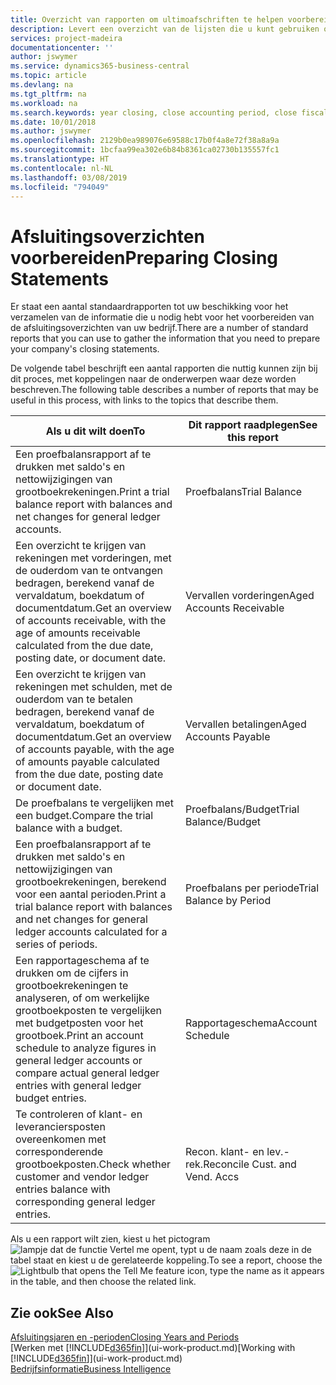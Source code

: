 ```yaml
---
title: Overzicht van rapporten om ultimoafschriften te helpen voorbereiden | Microsoft Docs
description: Levert een overzicht van de lijsten die u kunt gebruiken om gegevens te verzamelen om de ultimoafschriften van uw bedrijf voor te bereiden wanneer het financiële jaar wordt gesloten.
services: project-madeira
documentationcenter: ''
author: jswymer
ms.service: dynamics365-business-central
ms.topic: article
ms.devlang: na
ms.tgt_pltfrm: na
ms.workload: na
ms.search.keywords: year closing, close accounting period, close fiscal year, aging, creditor payments, vendor payments, assets, liabilities, equity, analysis, reporting, financial report, business intelligence, BI, Power Bi, KPI
ms.date: 10/01/2018
ms.author: jswymer
ms.openlocfilehash: 2129b0ea989076e69588c17b0f4a8e72f38a8a9a
ms.sourcegitcommit: 1bcfaa99ea302e6b84b8361ca02730b135557fc1
ms.translationtype: HT
ms.contentlocale: nl-NL
ms.lasthandoff: 03/08/2019
ms.locfileid: "794049"
---
```

# <a name="preparing-closing-statements"></a><span data-ttu-id="ccc6d-103">Afsluitingsoverzichten voorbereiden</span><span class="sxs-lookup"><span data-stu-id="ccc6d-103">Preparing Closing Statements</span></span>
<span data-ttu-id="ccc6d-104">Er staat een aantal standaardrapporten tot uw beschikking voor het verzamelen van de informatie die u nodig hebt voor het voorbereiden van de afsluitingsoverzichten van uw bedrijf.</span><span class="sxs-lookup"><span data-stu-id="ccc6d-104">There are a number of standard reports that you can use to gather the information that you need to prepare your company's closing statements.</span></span>

<span data-ttu-id="ccc6d-105">De volgende tabel beschrijft een aantal rapporten die nuttig kunnen zijn bij dit proces, met koppelingen naar de onderwerpen waar deze worden beschreven.</span><span class="sxs-lookup"><span data-stu-id="ccc6d-105">The following table describes a number of reports that may be useful in this process, with links to the topics that describe them.</span></span>

| <span data-ttu-id="ccc6d-106">Als u dit wilt doen</span><span class="sxs-lookup"><span data-stu-id="ccc6d-106">To</span></span> | <span data-ttu-id="ccc6d-107">Dit rapport raadplegen</span><span class="sxs-lookup"><span data-stu-id="ccc6d-107">See this report</span></span> |
| --- | --- |
| <span data-ttu-id="ccc6d-108">Een proefbalansrapport af te drukken met saldo's en nettowijzigingen van grootboekrekeningen.</span><span class="sxs-lookup"><span data-stu-id="ccc6d-108">Print a trial balance report with balances and net changes for general ledger accounts.</span></span> |<span data-ttu-id="ccc6d-109">Proefbalans</span><span class="sxs-lookup"><span data-stu-id="ccc6d-109">Trial Balance</span></span> |
| <span data-ttu-id="ccc6d-110">Een overzicht te krijgen van rekeningen met vorderingen, met de ouderdom van te ontvangen bedragen, berekend vanaf de vervaldatum, boekdatum of documentdatum.</span><span class="sxs-lookup"><span data-stu-id="ccc6d-110">Get an overview of accounts receivable, with the age of amounts receivable calculated from the due date, posting date, or document date.</span></span> |<span data-ttu-id="ccc6d-111">Vervallen vorderingen</span><span class="sxs-lookup"><span data-stu-id="ccc6d-111">Aged Accounts Receivable</span></span> |
| <span data-ttu-id="ccc6d-112">Een overzicht te krijgen van rekeningen met schulden, met de ouderdom van te betalen bedragen, berekend vanaf de vervaldatum, boekdatum of documentdatum.</span><span class="sxs-lookup"><span data-stu-id="ccc6d-112">Get an overview of accounts payable, with the age of amounts payable calculated from the due date, posting date or document date.</span></span> |<span data-ttu-id="ccc6d-113">Vervallen betalingen</span><span class="sxs-lookup"><span data-stu-id="ccc6d-113">Aged Accounts Payable</span></span> |
| <span data-ttu-id="ccc6d-114">De proefbalans te vergelijken met een budget.</span><span class="sxs-lookup"><span data-stu-id="ccc6d-114">Compare the trial balance with a budget.</span></span> |<span data-ttu-id="ccc6d-115">Proefbalans/Budget</span><span class="sxs-lookup"><span data-stu-id="ccc6d-115">Trial Balance/Budget</span></span> |
| <span data-ttu-id="ccc6d-116">Een proefbalansrapport af te drukken met saldo's en nettowijzigingen van grootboekrekeningen, berekend voor een aantal perioden.</span><span class="sxs-lookup"><span data-stu-id="ccc6d-116">Print a trial balance report with balances and net changes for general ledger accounts calculated for a series of periods.</span></span> |<span data-ttu-id="ccc6d-117">Proefbalans per periode</span><span class="sxs-lookup"><span data-stu-id="ccc6d-117">Trial Balance by Period</span></span> |
| <span data-ttu-id="ccc6d-118">Een rapportageschema af te drukken om de cijfers in grootboekrekeningen te analyseren, of om werkelijke grootboekposten te vergelijken met budgetposten voor het grootboek.</span><span class="sxs-lookup"><span data-stu-id="ccc6d-118">Print an account schedule to analyze figures in general ledger accounts or compare actual general ledger entries with general ledger budget entries.</span></span> |<span data-ttu-id="ccc6d-119">Rapportageschema</span><span class="sxs-lookup"><span data-stu-id="ccc6d-119">Account Schedule</span></span> |
| <span data-ttu-id="ccc6d-120">Te controleren of klant- en leveranciersposten overeenkomen met corresponderende grootboekposten.</span><span class="sxs-lookup"><span data-stu-id="ccc6d-120">Check whether customer and vendor ledger entries balance with corresponding general ledger entries.</span></span> |<span data-ttu-id="ccc6d-121">Recon. klant- en lev.-rek.</span><span class="sxs-lookup"><span data-stu-id="ccc6d-121">Reconcile Cust. and Vend. Accs</span></span> |

<span data-ttu-id="ccc6d-122">Als u een rapport wilt zien, kiest u het pictogram ![lampje dat de functie Vertel me opent](media/ui-search/search_small.png "Vertel me wat u wilt doen"), typt u de naam zoals deze in de tabel staat en kiest u de gerelateerde koppeling.</span><span class="sxs-lookup"><span data-stu-id="ccc6d-122">To see a report, choose the ![Lightbulb that opens the Tell Me feature](media/ui-search/search_small.png "Tell me what you want to do") icon, type the name as it appears in the table, and then choose the related link.</span></span>

## <a name="see-also"></a><span data-ttu-id="ccc6d-123">Zie ook</span><span class="sxs-lookup"><span data-stu-id="ccc6d-123">See Also</span></span>
[<span data-ttu-id="ccc6d-124">Afsluitingsjaren en -perioden</span><span class="sxs-lookup"><span data-stu-id="ccc6d-124">Closing Years and Periods</span></span>](year-close-years-periods.md)  
<span data-ttu-id="ccc6d-125">[Werken met [!INCLUDE[d365fin](includes/d365fin_md.md)]](ui-work-product.md)</span><span class="sxs-lookup"><span data-stu-id="ccc6d-125">[Working with [!INCLUDE[d365fin](includes/d365fin_md.md)]](ui-work-product.md)</span></span>  
[<span data-ttu-id="ccc6d-126">Bedrijfsinformatie</span><span class="sxs-lookup"><span data-stu-id="ccc6d-126">Business Intelligence</span></span>](bi.md)
